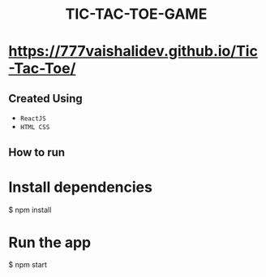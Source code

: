 <h1 align="center">TIC-TAC-TOE-GAME</h1>

# https://777vaishalidev.github.io/Tic-Tac-Toe/


## Created Using
 - `ReactJS`
 - `HTML CSS`

## How to run


# Install dependencies
$ npm install

# Run the app
$ npm start
```

